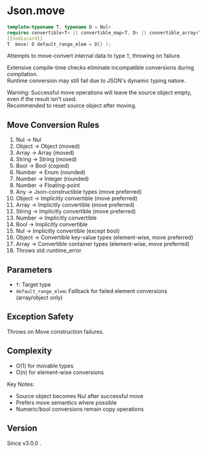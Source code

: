 # **Json.move**

```cpp
template<typename T, typename D = Nul>
requires convertible<T> || convertible_map<T, D> || convertible_array<T, D>
[[nodiscard]]
T  move( D default_range_elem = D{} );
```

Attempts to move-convert internal data to type `T`, throwing on failure.

Extensive compile-time checks eliminate incompatible conversions during compilation.  
Runtime conversion may still fail due to JSON's dynamic typing nature.

Warning: Successful move operations will leave the source object empty, even if the result isn't used.  
Recommended to reset source object after moving.

## Move Conversion Rules

1. Nul → Nul
2. Object → Object (moved)
3. Array → Array (moved)
4. String → String (moved)
5. Bool → Bool (copied)
6. Number → Enum (rounded)
7. Number → Integer (rounded)
8. Number → Floating-point
9. Any → Json-constructible types (move preferred)
10. Object → Implicitly convertible (move preferred)
11. Array → Implicitly convertible (move preferred)
12. String → Implicitly convertible (move preferred)
13. Number → Implicitly convertible
14. Bool → Implicitly convertible
15. Nul → Implicitly convertible (except bool)
16. Object → Convertible key-value types (element-wise, move preferred)
17. Array → Convertible container types (element-wise, move preferred)
18. Throws std::runtime_error

## Parameters

- `T`: Target type
- `default_range_elem`: Fallback for failed element conversions (array/object only)

## Exception Safety

Throws on Move construction failures.

## Complexity

- O(1) for movable types
- O(n) for element-wise conversions

Key Notes:
- Source object becomes Nul after successful move
- Prefers move semantics where possible
- Numeric/bool conversions remain copy operations

## Version

Since v3.0.0 .

